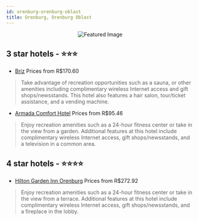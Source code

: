 ```yaml
---
id: orenburg-orenburg-oblast
title: Orenburg, Orenburg Oblast
---
```


<center><img src="https://i.travelapi.com/hotels/20000000/19900000/19899100/19899023/8c4f4811_z.jpg" alt="Featured Image" /></center>


##  3 star hotels - ⭐️⭐️⭐️

-    [Briz](https://us.hurb.com/hotels/orenburg/briz-JNP-JP133975?cmp=18055) Prices from R$170.60
   > Take advantage of recreation opportunities such as a sauna, or other amenities including complimentary wireless Internet access and gift shops/newsstands. This hotel also features a hair salon, tour/ticket assistance, and a vending machine.
-    [Armada Comfort Hotel](https://us.hurb.com/hotels/orenburg/armada-comfort-hotel-JNP-JP01215T?cmp=18055) Prices from R$95.46
   > Enjoy recreation amenities such as a 24-hour fitness center or take in the view from a garden. Additional features at this hotel include complimentary wireless Internet access, gift shops/newsstands, and a television in a common area.

##  4 star hotels - ⭐️⭐️⭐️⭐️

-    [Hilton Garden Inn Orenburg](https://us.hurb.com/hotels/orenburg/hilton-garden-inn-orenburg-JNP-JP02744Q?cmp=18055) Prices from R$272.92
   > Enjoy recreation amenities such as a 24-hour fitness center or take in the view from a terrace. Additional features at this hotel include complimentary wireless Internet access, gift shops/newsstands, and a fireplace in the lobby.
